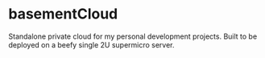 # basementCloud
Standalone private cloud for my personal development projects. Built to be deployed on a beefy single 2U supermicro server.
